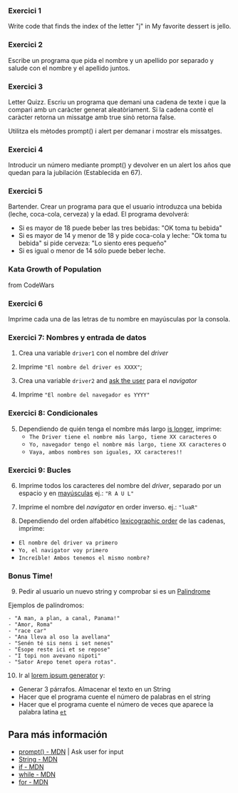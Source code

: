 ### Exercici 1
Write code that finds the index of the letter "j" in My favorite dessert is jello.

### Exercici 2
Escribe un programa que pida el nombre y un apellido por separado y salude con el nombre y el apellido juntos.

### Exercici 3
Letter Quizz. Escriu un programa que demani una cadena de texte i que la compari amb un caràcter generat aleatòriament.
Si la cadena contè el caràcter retorna un missatge amb true sinò retorna false.

Utilitza els mètodes prompt() i alert per demanar i mostrar els missatges.

### Exercici 4
Introducir un número mediante prompt() y devolver en un alert los años que quedan para la jubilación (Establecida en 67).

### Exercici 5
Bartender. Crear un programa para que el usuario introduzca una bebida (leche, coca-cola, cerveza) y la edad. El programa devolverá:
* Si es mayor de 18 puede beber las tres bebidas: "OK toma tu bebida"
* Si es mayor de 14 y menor de 18 y pide coca-cola y leche: "Ok toma tu bebida" si pide cerveza: "Lo siento eres pequeño"
* Si es igual o menor de 14 sólo puede beber leche.

### Kata Growth of Population
from CodeWars


### Exercici 6
Imprime cada una de las letras de tu nombre en mayúsculas por la consola.

### Exercici 7: Nombres y entrada de datos

1. Crea una variable `driver1` con el nombre del *driver*

2. Imprime  `"El nombre del driver es XXXX"`; 

3. Crea una variable `driver2` and [ask the user](https://developer.mozilla.org/en-US/docs/Web/API/Window/prompt) para el *navigator*

4. Imprime `"El nombre del navegador es YYYY"`

### Exercici 8: Condicionales

5. Dependiendo de quién tenga el nombre más largo [is longer](https://developer.mozilla.org/en-US/docs/Web/JavaScript/Reference/Global_Objects/String/length), imprime:
	- `The Driver tiene el nombre más largo, tiene XX caracteres` o 
	- `Yo, navegador tengo el nombre más largo, tiene XX caracteres` o
	- `Vaya, ambos nombres son iguales, XX caracteres!!`

### Exercici 9: Bucles

6. Imprime todos los caracteres del nombre del  *driver*, separado por un espacio y en [mayúsculas](https://developer.mozilla.org/en-US/docs/Web/JavaScript/Reference/Global_Objects/String/toUpperCase)
  ej.: `"R A U L"`
  
7. Imprime el nombre del *navigator* en order inverso. 
  ej.: `"luaR"`
  
8. Dependiendo del orden alfabético [lexicographic order](https://en.wikipedia.org/wiki/Lexicographical_order) de las cadenas, imprime:
  - `El nombre del driver va primero`
  - `Yo, el navigator voy primero`
  - `Increíble! Ambos tenemos el mismo nombre?`

### Bonus Time!

9. Pedir al usuario un nuevo string y comprobar si es un [Palindrome](https://es.wikipedia.org/wiki/Pal%C3%ADndromo)

Ejemplos de palíndromos:

	- "A man, a plan, a canal, Panama!"
	- "Amor, Roma"
	- "race car"
	- "Ana lleva al oso la avellana"
	- "Senén té sis nens i set nenes"
	- "Ésope reste ici et se repose"
	- "I topi non avevano nipoti"
	- "Sator Arepo tenet opera rotas".

10. Ir al [lorem ipsum generator](http://www.lipsum.com/) y:
  - Generar 3 párrafos. Almacenar el texto en un String
  - Hacer que el programa cuente el número de palabras en el string
  - Hacer que el programa cuente el número de veces que aparece la palabra latina [`et`](https://en.wiktionary.org/wiki/et#Latin)

## Para más información

- [prompt() - MDN](https://developer.mozilla.org/en-US/docs/Web/API/Window/prompt) | Ask user for input
- [String - MDN](https://developer.mozilla.org/en-US/docs/Web/JavaScript/Reference/Global_Objects/String)
- [if - MDN](https://developer.mozilla.org/en-US/docs/Web/JavaScript/Reference/Statements/if...else)
- [while - MDN](https://developer.mozilla.org/en-US/docs/Web/JavaScript/Reference/Statements/while)
- [for - MDN](https://developer.mozilla.org/en-US/docs/Web/JavaScript/Reference/Statements/for)
